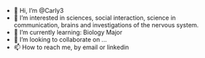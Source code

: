 - 👋 Hi, I’m @Carly3
- 👀 I’m interested in sciences, social interaction, science in communication, brains and investigations of the nervous system. 
- 🌱 I’m currently learning: Biology Major
- 💞️ I’m looking to collaborate on ...
- 📫 How to reach me, by email or linkedin

<!---
Carly3/Carly3 is a ✨ special ✨ repository because its `README.md` (this file) appears on your GitHub profile.
You can click the Preview link to take a look at your changes.
--->
